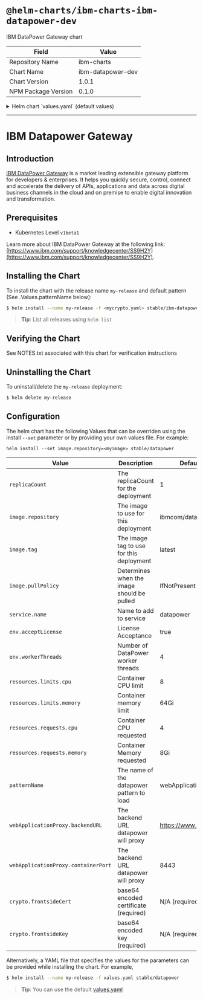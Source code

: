 # `@helm-charts/ibm-charts-ibm-datapower-dev`

IBM DataPower Gateway chart

| Field               | Value             |
| ------------------- | ----------------- |
| Repository Name     | ibm-charts        |
| Chart Name          | ibm-datapower-dev |
| Chart Version       | 1.0.1             |
| NPM Package Version | 0.1.0             |

<details>

<summary>Helm chart `values.yaml` (default values)</summary>

```yaml
# Default values for datapower.
# This is a YAML-formatted file.
# Declare variables to be passed into your templates.
replicaCount: 1
image:
  # repository and tag default to the official IBM DockerHub repository and tag
  repository: ibmcom/datapower
  tag: 7.6.0
  # Change to 'Always' if you want to pull the most recent image
  pullPolicy: IfNotPresent
service:
  name: datapower
  type: NodePort
datapowerEnv:
  # Should agree with .Values.requests.cpu
  workerThreads: 4
resources:
  limits:
    cpu: 8
    memory: 64Gi
  requests:
    # cpu should agree with .Values.datapowerEnv.workerThreads
    cpu: 4
    memory: 8Gi

# Patterns requires you to specify .Values.fronstsideKey
# and .Values.frontsideCert
crypto:
  frontsideKey:
  frontsideCert:

#-----------------------------------------------------------------------------
# Pattern Section
#
# patternName selects the configuration options appropriate for the
# pattern you want to select - Options are 'webApplicationProxy' or 'none'
patternName: webApplicationProxy

#none:
# patternName "none" signifies no pattern was selected
# No config or services are set up when patternName is "none"

webApplicationProxy:
  # The mobile pattern acts as a simple HTTPS proxy.
  # It is based on the "Web Application Proxy" pattern available
  #
  backendURL: https://www.ibm.com
  containerPort: 8443
```

</details>

---

# IBM Datapower Gateway

## Introduction

[IBM DataPower Gateway](http://www-03.ibm.com/software/products/en/datapower-gateway) is a market leading extensible gateway platform for developers & enterprises. It helps you quickly secure, control, connect and accelerate the delivery of APIs, applications and data across digital business channels in the cloud and on premise to enable digital innovation and transformation.

## Prerequisites

- Kubernetes Level `v1beta1`

Learn more about IBM DataPower Gateway at the following link: [https://www.ibm.com/support/knowledgecenter/SS9H2Y](https://www.ibm.com/support/knowledgecenter/SS9H2Y).

## Installing the Chart

To install the chart with the release name `my-release` and default pattern (See .Values.patternName below):

```bash
$ helm install --name my-release -f <mycrypto.yaml> stable/ibm-datapower-dev
```

> **Tip**: List all releases using `helm list`

## Verifying the Chart

See NOTES.txt associated with this chart for verification instructions

## Uninstalling the Chart

To uninstall/delete the `my-release` deployment:

```bash
$ helm delete my-release
```

## Configuration

The helm chart has the following Values that can be overriden using the install `--set` parameter or by providing your own values file. For example:

`helm install --set image.repository=<myimage> stable/datapower`

| Value                               | Description                                | Default             |
| ----------------------------------- | ------------------------------------------ | ------------------- |
| `replicaCount`                      | The replicaCount for the deployment        | 1                   |
| `image.repository`                  | The image to use for this deployment       | ibmcom/datapower    |
| `image.tag`                         | The image tag to use for this deployment   | latest              |
| `image.pullPolicy`                  | Determines when the image should be pulled | IfNotPresent        |
| `service.name`                      | Name to add to service                     | datapower           |
| `env.acceptLicense`                 | License Acceptance                         | true                |
| `env.workerThreads`                 | Number of DataPower worker threads         | 4                   |
| `resources.limits.cpu`              | Container CPU limit                        | 8                   |
| `resources.limits.memory`           | Container memory limit                     | 64Gi                |
| `resources.requests.cpu`            | Container CPU requested                    | 4                   |
| `resources.requests.memory`         | Container Memory requested                 | 8Gi                 |
| `patternName`                       | The name of the datapower pattern to load  | webApplicationProxy |
| `webApplicationProxy.backendURL`    | The backend URL datapower will proxy       | https://www.ibm.com |
| `webApplicationProxy.containerPort` | The backend URL datapower will proxy       | 8443                |
| `crypto.frontsideCert`              | base64 encoded certificate (required)      | N/A (required)      |
| `crypto.frontsideKey`               | base64 encoded key (required)              | N/A (required)      |

Alternatively, a YAML file that specifies the values for the parameters can be provided while installing the chart. For example,

```bash
$ helm install --name my-release -f values.yaml stable/datapower
```

> **Tip**: You can use the default [values.yaml](values.yaml)
